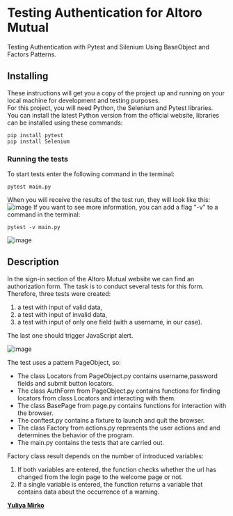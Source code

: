# Testing Authentication for Altoro Mutual

Testing Authentication with Pytest and Silenium Using BaseObject and Factors Patterns.

## Installing

These instructions will get you a copy of the project up and running on your local machine for development and testing purposes.<br>
For this project, you will need Python, the Selenium and Pytest libraries.<br>
You can install the latest Python version from the official website, libraries can be installed using these commands:

```
pip install pytest
pip install Selenium
```
### Running the tests

To start tests enter the following command in the terminal:
```
pytest main.py
```
When you will receive the results of the test run, they will look like this:
![image](https://user-images.githubusercontent.com/93818945/208954742-1687b47d-8014-4529-904b-011495c3251c.png)
If you want to see more information, you can add a flag "-v" to a command in the terminal:
```
pytest -v main.py
```
![image](https://user-images.githubusercontent.com/93818945/208955120-95d902e8-2ecb-4f35-b25c-f61490735887.png)

## Description
In the sign-in section of the Altoro Mutual website we can find an authorization form. The task is to conduct several tests for this form.<br>
Therefore, three tests were created:
<ol>
<li>a test with input of valid data,</li>
<li>a test with input of invalid data,</li>
<li>a test with input of only one field (with a username, in our case).</li>
</ol>
The last one should trigger JavaScript alert.

![image](https://user-images.githubusercontent.com/93818945/208936548-df8285b1-455f-4b53-b6fe-492c35c2830a.png)

The test uses a pattern PageObject, so:
<ul>
<li>The class Locators from PageObject.py contains username,password fields and submit button locators. </li>
<li>The class AuthForm from PageObject.py contains functions for finding locators from class Locators and interacting with them.</li>
<li>The class BasePage from page.py contains functions for interaction with the browser.</li>
<li>The conftest.py contains a fixture to launch and quit the browser.</li>
<li>The class Factory from actions.py represents the user actions and and determines the behavior of the program.</li>
<li>The main.py contains the tests that are carried out.</li>
</ul>
Factory class result depends on the number of introduced variables: 
<ol>
<li>If both variables are entered, the function checks whether the url has changed from the login page to the welcome page or not.</li>
<li>If a single variable is entered, the function returns a variable that contains data about the occurrence of a warning.</li>
</ol>

[**Yuliya Mirko**](https://github.com/SirPelmesh)
